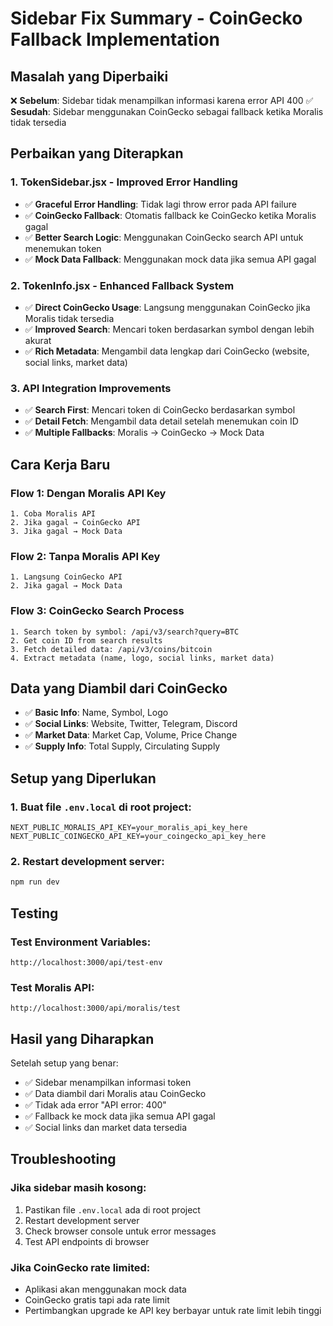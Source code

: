 # Sidebar Fix Summary - CoinGecko Fallback Implementation

## Masalah yang Diperbaiki

❌ **Sebelum**: Sidebar tidak menampilkan informasi karena error API 400
✅ **Sesudah**: Sidebar menggunakan CoinGecko sebagai fallback ketika Moralis tidak tersedia

## Perbaikan yang Diterapkan

### 1. TokenSidebar.jsx - Improved Error Handling
- ✅ **Graceful Error Handling**: Tidak lagi throw error pada API failure
- ✅ **CoinGecko Fallback**: Otomatis fallback ke CoinGecko ketika Moralis gagal
- ✅ **Better Search Logic**: Menggunakan CoinGecko search API untuk menemukan token
- ✅ **Mock Data Fallback**: Menggunakan mock data jika semua API gagal

### 2. TokenInfo.jsx - Enhanced Fallback System
- ✅ **Direct CoinGecko Usage**: Langsung menggunakan CoinGecko jika Moralis tidak tersedia
- ✅ **Improved Search**: Mencari token berdasarkan symbol dengan lebih akurat
- ✅ **Rich Metadata**: Mengambil data lengkap dari CoinGecko (website, social links, market data)

### 3. API Integration Improvements
- ✅ **Search First**: Mencari token di CoinGecko berdasarkan symbol
- ✅ **Detail Fetch**: Mengambil data detail setelah menemukan coin ID
- ✅ **Multiple Fallbacks**: Moralis → CoinGecko → Mock Data

## Cara Kerja Baru

### Flow 1: Dengan Moralis API Key
```
1. Coba Moralis API
2. Jika gagal → CoinGecko API
3. Jika gagal → Mock Data
```

### Flow 2: Tanpa Moralis API Key
```
1. Langsung CoinGecko API
2. Jika gagal → Mock Data
```

### Flow 3: CoinGecko Search Process
```
1. Search token by symbol: /api/v3/search?query=BTC
2. Get coin ID from search results
3. Fetch detailed data: /api/v3/coins/bitcoin
4. Extract metadata (name, logo, social links, market data)
```

## Data yang Diambil dari CoinGecko

- ✅ **Basic Info**: Name, Symbol, Logo
- ✅ **Social Links**: Website, Twitter, Telegram, Discord
- ✅ **Market Data**: Market Cap, Volume, Price Change
- ✅ **Supply Info**: Total Supply, Circulating Supply

## Setup yang Diperlukan

### 1. Buat file `.env.local` di root project:
```env
NEXT_PUBLIC_MORALIS_API_KEY=your_moralis_api_key_here
NEXT_PUBLIC_COINGECKO_API_KEY=your_coingecko_api_key_here
```

### 2. Restart development server:
```bash
npm run dev
```

## Testing

### Test Environment Variables:
```
http://localhost:3000/api/test-env
```

### Test Moralis API:
```
http://localhost:3000/api/moralis/test
```

## Hasil yang Diharapkan

Setelah setup yang benar:
- ✅ Sidebar menampilkan informasi token
- ✅ Data diambil dari Moralis atau CoinGecko
- ✅ Tidak ada error "API error: 400"
- ✅ Fallback ke mock data jika semua API gagal
- ✅ Social links dan market data tersedia

## Troubleshooting

### Jika sidebar masih kosong:
1. Pastikan file `.env.local` ada di root project
2. Restart development server
3. Check browser console untuk error messages
4. Test API endpoints di browser

### Jika CoinGecko rate limited:
- Aplikasi akan menggunakan mock data
- CoinGecko gratis tapi ada rate limit
- Pertimbangkan upgrade ke API key berbayar untuk rate limit lebih tinggi
